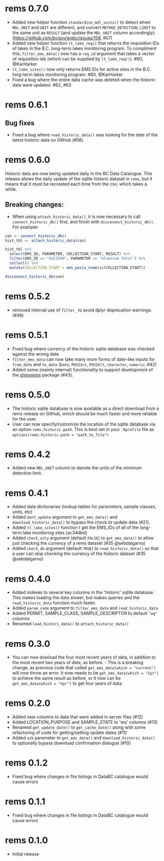 # rems 0.7.0

* Added new helper function `standardize_mdl_units()` to detect when `MDL_UNIT` and `UNIT` are different, and convert `METHOD_DETECTION_LIMIT` to the same unit as `RESULT` (and update the `MDL_UNIT` column accordingly). (https://github.com/bcgov/wqbc/issues/158, #57)
* Added new helper function `lt_lake_req()` that returns the requisition IDs of lakes in the B.C. long-term lakes monitoring program. To compliment this, `filter_ems_data()` now has a `req_id` argument that takes a vector of requisition ids (which can be supplied by `lt_lake_req()`). #60, @KarHarker
* `lt_lake_sites()` now only returns EMS IDs for active sites in the B.C. long-term lakes monitoring program. #60, @KarHarker
* Fixed a bug where the entire data cache was deleted when the historic data were updated. #62, #63

# rems 0.6.1

## Bug fixes
* Fixed a bug where `read_historic_data()` was looking for the date of the latest historic data on GitHub (#56)

# rems 0.6.0

Historic data are now being updated daily in the BC Data Catalogue. This release allows the daily 
update of the sqlite historic dataset in `rems`, but it means that it must be recreated each time from the csv, which takes a while.

## Breaking changes:

* When using `attach_historic_data()`, it is now necessary to call `connect_historic_db()` first, and finish with `disconnect_historic_db()`. For example:

```r
con <- connect_historic_db()
hist_tbl <- attach_historic_data(con)

hist_tbl %>%
  select(EMS_ID, PARAMETER, COLLECTION_START, RESULT) %>%
  filter(EMS_ID == "0121580", PARAMETER == "Aluminum Total") %>%
  collect() %>%
  mutate(COLLECTION_START = ems_posix_numeric(COLLECTION_START))

disconnect_historic_db(con)
```

# rems 0.5.2

* removed internal use of `filter_` to avoid dplyr deprecation warnings. (#48)

# rems 0.5.1

* Fixed bug where currency of the historic sqlite database was checked against the wrong date
* `filter_ems_data` can now take many more forms of date-like inputs for `from_date` and `to_date` (`Date`, `POSIXct`, `POSIXlt`, `character`, `numeric`; #42)
* Added some (mainly internal) functionality to support development of the [shinyrems](https://github.com/bcgov/shinyrems) package (#43).

# rems 0.5.0

* The historic sqlite database is now available as a direct download from a rems
release on GitHub, which should be much faster and more reliable for the user.
* User can now specify/customize the location of the sqlite database via an
option `rems.historic.path`. This is best set in your `.Rprofile` file as
`options(rems.historic.path = "path_to_file")`

# rems 0.4.2

* Added new `MDL_UNIT` column to denote the units of the minimum detection limit.

# rems 0.4.1

* Added data dictionaries (lookup tables for parameters, sample classes, units, etc)
* Added `dont_update` argument to `get_ems_data()` and `download_historic_data()` to 
bypass the check to update data (#21).
* Added `lt_lake_sites()` function t get the EMS_IDs of all of the long-term lake monitoring sites (ac34dbd)
* Added `check_only` argument (default `FALSE`) to `get_ems_data()` to allow just checking the currency 
of a rems dataset (#35 @sebdalgarno)
* Added `check_db` argument (default `TRUE`) to `read_historic_data()` so that
a user can skip checking the currency of the historic dataset (#35 @sebdalgarno)


# rems 0.4.0

* Added indexes to several key columns in the 'historic' sqlite database. This makes
loading the data slower, but makes queries and the `read_historic_data` function much faster.
* Added `param_code` argument to `filter_ems_data` and `read_historic_data`
* Added PERMIT, SAMPLE_CLASS, SAMPLE_DESCRIPTOR to default `"wq"` columns
* Renamed `load_histori_data()` to `attach_historic_data()`

# rems 0.3.0

* You can now dowload the four most recent years of data, in addition to the 
most recent two years of data, as before.
      - This is a breaking change, as previous code that called 
      `get_ems_data(which = "current")` will now throw an error. It now needs to be 
      `get_ems_data(which = "2yr")` to achieve the same result as before, or it now 
      can be `get_ems_data(which = "4yr")` to get four years of data.

# rems 0.2.0

* Added new columns to data that were added in server files (#12)
* Added LOCATION_PURPOSE and SAMPLE_STATE to 'wq' columns (#13)
* Renamed `get_update_date()` to `get_cache_date()` along with some refactoring of code for getting/setting update dates (#11)
* Added `ask` parameter to `get_ems_data()` and `download_historic_data()` to optionally bypass download confirmation dialogue (#10)

# rems 0.1.2

* Fixed bug where changes in file listings in DataBC catalogue would cause errors

# rems 0.1.1

* Fixed bug where changes in file listings in DataBC catalogue would cause errors

# rems 0.1.0

* Initial release
